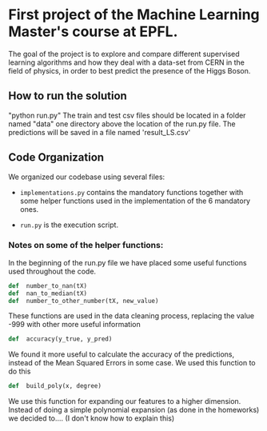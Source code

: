 
# First project of the Machine Learning Master's course at EPFL. 
The goal of the project is to explore and compare different supervised learning algorithms and how they deal with a data-set from  CERN in the field of physics, in order to best predict the presence of the Higgs Boson.
## How to run the solution 

"python run.py" 
The train and test csv files should be located in a folder named "data" one directory above the location of the run.py file. The predictions will be saved in a file named 'result_LS.csv'
## Code Organization

We organized our codebase using several files:

 - `implementations.py` contains the mandatory functions together with some helper functions used in the implementation of the 6 mandatory ones.

 - `run.py` is the execution script.

### Notes on some of the helper functions:
In the beginning of the run.py file we have placed some useful functions used throughout the code.
```python
def  number_to_nan(tX)
def  nan_to_median(tX)
def  number_to_other_number(tX, new_value)
```
These functions are used in the data cleaning process, replacing the value -999 with other more useful information
```python
def  accuracy(y_true, y_pred)
```
We found it more useful to calculate the accuracy of the predictions, instead of the Mean Squared Errors in some case. We used this function to do this
```python
def  build_poly(x, degree)
```
We use this function for expanding our features to a higher dimension. Instead of doing a simple polynomial expansion (as done in the homeworks) we decided to.... (I don't know how to explain this)





